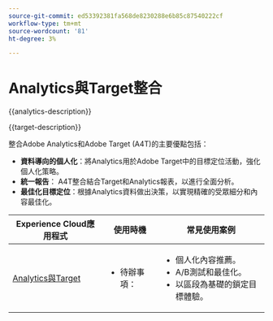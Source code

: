 ```yaml
---
source-git-commit: ed53392381fa568de8230288e6b85c87540222cf
workflow-type: tm+mt
source-wordcount: '81'
ht-degree: 3%

---
```



# Analytics與Target整合

{{analytics-description}}

{{target-description}}

整合Adobe Analytics和Adobe Target (A4T)的主要優點包括：

+ **資料導向的個人化**：將Analytics用於Adobe Target中的目標定位活動，強化個人化策略。
+ **統一報告**： A4T整合結合Target和Analytics報表，以進行全面分析。
+ **最佳化目標定位**：根據Analytics資料做出決策，以實現精確的受眾細分和內容最佳化。

<table>
    <thead>
            <tr>
                <th>Experience Cloud應用程式</th>
                <th>使用時機</th>
                <th>常見使用案例</th>
            </tr>
    </thead>
    <tbody>
        <tr>
            <td><a href="../../integrations/tutorials/analytics-target/analytics-target.md" target="_blank" rel="noreferrer">Analytics與Target</a></td>
            <td>
                <ul>
                    <li>待辦事項： </li>
                </ul>
            </td>
            <td>
                <ul>
                    <li>個人化內容推薦。</li>
                    <li>A/B測試和最佳化。</li>
                    <li>以區段為基礎的鎖定目標體驗。</li>
                </ul>
            </td>
        </tr>
    </tbody>
</table>
